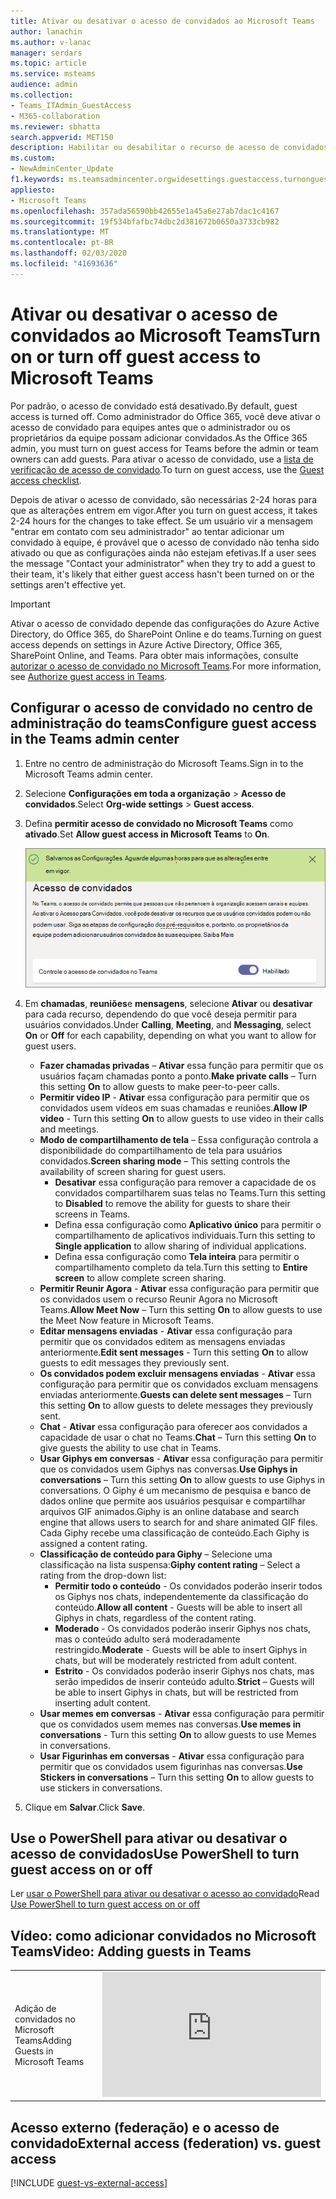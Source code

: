 ```yaml
---
title: Ativar ou desativar o acesso de convidados ao Microsoft Teams
author: lanachin
ms.author: v-lanac
manager: serdars
ms.topic: article
ms.service: msteams
audience: admin
ms.collection:
- Teams_ITAdmin_GuestAccess
- M365-collaboration
ms.reviewer: sbhatta
search.appverid: MET150
description: Habilitar ou desabilitar o recurso de acesso de convidados no Microsoft Teams
ms.custom:
- NewAdminCenter_Update
f1.keywords: ms.teamsadmincenter.orgwidesettings.guestaccess.turnonguestaccessarticle
appliesto:
- Microsoft Teams
ms.openlocfilehash: 357ada56590bb42655e1a45a6e27ab7dac1c4167
ms.sourcegitcommit: 19f534bfafbc74dbc2d381672b0650a3733cb982
ms.translationtype: MT
ms.contentlocale: pt-BR
ms.lasthandoff: 02/03/2020
ms.locfileid: "41693636"
---
```

<a name="turn-on-or-turn-off-guest-access-to-microsoft-teams"></a><span data-ttu-id="7b23b-103">Ativar ou desativar o acesso de convidados ao Microsoft Teams</span><span class="sxs-lookup"><span data-stu-id="7b23b-103">Turn on or turn off guest access to Microsoft Teams</span></span>
===================================================

<span data-ttu-id="7b23b-104">Por padrão, o acesso de convidado está desativado.</span><span class="sxs-lookup"><span data-stu-id="7b23b-104">By default, guest access is turned off.</span></span> <span data-ttu-id="7b23b-105">Como administrador do Office 365, você deve ativar o acesso de convidado para equipes antes que o administrador ou os proprietários da equipe possam adicionar convidados.</span><span class="sxs-lookup"><span data-stu-id="7b23b-105">As the Office 365 admin, you must turn on guest access for Teams before the admin or team owners can add guests.</span></span> <span data-ttu-id="7b23b-106">Para ativar o acesso de convidado, use a [lista de verificação de acesso de convidado](guest-access-checklist.md).</span><span class="sxs-lookup"><span data-stu-id="7b23b-106">To turn on guest access, use the [Guest access checklist](guest-access-checklist.md).</span></span> 

<span data-ttu-id="7b23b-107">Depois de ativar o acesso de convidado, são necessárias 2-24 horas para que as alterações entrem em vigor.</span><span class="sxs-lookup"><span data-stu-id="7b23b-107">After you turn on guest access, it takes 2-24 hours for the changes to take effect.</span></span> <span data-ttu-id="7b23b-108">Se um usuário vir a mensagem "entrar em contato com seu administrador" ao tentar adicionar um convidado à equipe, é provável que o acesso de convidado não tenha sido ativado ou que as configurações ainda não estejam efetivas.</span><span class="sxs-lookup"><span data-stu-id="7b23b-108">If a user sees the message "Contact your administrator" when they try to add a guest to their team, it's likely that either guest access hasn't been turned on or the settings aren't effective yet.</span></span>

> [!IMPORTANT]
> <span data-ttu-id="7b23b-109">Ativar o acesso de convidado depende das configurações do Azure Active Directory, do Office 365, do SharePoint Online e do teams.</span><span class="sxs-lookup"><span data-stu-id="7b23b-109">Turning on guest access depends on settings in Azure Active Directory, Office 365, SharePoint Online, and Teams.</span></span> <span data-ttu-id="7b23b-110">Para obter mais informações, consulte [autorizar o acesso de convidado no Microsoft Teams](Teams-dependencies.md).</span><span class="sxs-lookup"><span data-stu-id="7b23b-110">For more information, see [Authorize guest access in Teams](Teams-dependencies.md).</span></span>



## <a name="configure-guest-access-in-the-teams-admin-center"></a><span data-ttu-id="7b23b-111">Configurar o acesso de convidado no centro de administração do teams</span><span class="sxs-lookup"><span data-stu-id="7b23b-111">Configure guest access in the Teams admin center</span></span>

1.  <span data-ttu-id="7b23b-112">Entre no centro de administração do Microsoft Teams.</span><span class="sxs-lookup"><span data-stu-id="7b23b-112">Sign in to the Microsoft Teams admin center.</span></span>

2.  <span data-ttu-id="7b23b-113">Selecione **Configurações em toda a organização** > **Acesso de convidados**.</span><span class="sxs-lookup"><span data-stu-id="7b23b-113">Select **Org-wide settings** > **Guest access**.</span></span>

3. <span data-ttu-id="7b23b-114">Defina **permitir acesso de convidado no Microsoft Teams** como **ativado**.</span><span class="sxs-lookup"><span data-stu-id="7b23b-114">Set **Allow guest access in Microsoft Teams** to **On**.</span></span>

    ![<span data-ttu-id="7b23b-115">Permita que a opção de acesso de convidados seja definida como Ativada</span><span class="sxs-lookup"><span data-stu-id="7b23b-115">Allow guest access switch set to On</span></span> ](media/set-up-guests-image1.png)

4.  <span data-ttu-id="7b23b-116">Em **chamadas**, **reuniões**e **mensagens**, selecione **Ativar** ou **desativar** para cada recurso, dependendo do que você deseja permitir para usuários convidados.</span><span class="sxs-lookup"><span data-stu-id="7b23b-116">Under **Calling**, **Meeting**, and **Messaging**, select **On** or **Off** for each capability, depending on what you want to allow for guest users.</span></span>

    - <span data-ttu-id="7b23b-117">**Fazer chamadas privadas** – **Ativar** essa função para permitir que os usuários façam chamadas ponto a ponto.</span><span class="sxs-lookup"><span data-stu-id="7b23b-117">**Make private calls** – Turn this setting **On** to allow guests to make peer-to-peer calls.</span></span>
    - <span data-ttu-id="7b23b-118">**Permitir vídeo IP** - **Ativar** essa configuração para permitir que os convidados usem vídeos em suas chamadas e reuniões.</span><span class="sxs-lookup"><span data-stu-id="7b23b-118">**Allow IP video** - Turn this setting **On** to allow guests to use video in their calls and meetings.</span></span>
    - <span data-ttu-id="7b23b-119">**Modo de compartilhamento de tela** – Essa configuração controla a disponibilidade do compartilhamento de tela para usuários convidados.</span><span class="sxs-lookup"><span data-stu-id="7b23b-119">**Screen sharing mode** – This setting controls the availability of screen sharing for guest users.</span></span> 
       - <span data-ttu-id="7b23b-120">**Desativar** essa configuração para remover a capacidade de os convidados compartilharem suas telas no Teams.</span><span class="sxs-lookup"><span data-stu-id="7b23b-120">Turn this setting to **Disabled** to remove the ability for guests to share their screens in Teams.</span></span> 
       - <span data-ttu-id="7b23b-121">Defina essa configuração como **Aplicativo único** para permitir o compartilhamento de aplicativos individuais.</span><span class="sxs-lookup"><span data-stu-id="7b23b-121">Turn this setting to **Single application** to allow sharing of individual applications.</span></span> 
       - <span data-ttu-id="7b23b-122">Defina essa configuração como **Tela inteira** para permitir o compartilhamento completo da tela.</span><span class="sxs-lookup"><span data-stu-id="7b23b-122">Turn this setting to **Entire screen** to allow complete screen sharing.</span></span>
    - <span data-ttu-id="7b23b-123">**Permitir Reunir Agora** - **Ativar** essa configuração para permitir que os convidados usem o recurso Reunir Agora no Microsoft Teams.</span><span class="sxs-lookup"><span data-stu-id="7b23b-123">**Allow Meet Now** – Turn this setting **On** to allow guests to use the Meet Now feature in Microsoft Teams.</span></span>
    - <span data-ttu-id="7b23b-124">**Editar mensagens enviadas** - **Ativar** essa configuração para permitir que os convidados editem as mensagens enviadas anteriormente.</span><span class="sxs-lookup"><span data-stu-id="7b23b-124">**Edit sent messages** - Turn this setting **On** to allow guests to edit messages they previously sent.</span></span>
    - <span data-ttu-id="7b23b-125">**Os convidados podem excluir mensagens enviadas** - **Ativar** essa configuração para permitir que os convidados excluam mensagens enviadas anteriormente.</span><span class="sxs-lookup"><span data-stu-id="7b23b-125">**Guests can delete sent messages** – Turn this setting **On** to allow guests to delete messages they previously sent.</span></span>
    - <span data-ttu-id="7b23b-126">**Chat** - **Ativar** essa configuração para oferecer aos convidados a capacidade de usar o chat no Teams.</span><span class="sxs-lookup"><span data-stu-id="7b23b-126">**Chat** – Turn this setting **On** to give guests the ability to use chat in Teams.</span></span>
    - <span data-ttu-id="7b23b-127">**Usar Giphys em conversas** - **Ativar** essa configuração para permitir que os convidados usem Giphys nas conversas.</span><span class="sxs-lookup"><span data-stu-id="7b23b-127">**Use Giphys in conversations** – Turn this setting **On** to allow guests to use Giphys in conversations.</span></span> <span data-ttu-id="7b23b-128">O Giphy é um mecanismo de pesquisa e banco de dados online que permite aos usuários pesquisar e compartilhar arquivos GIF animados.</span><span class="sxs-lookup"><span data-stu-id="7b23b-128">Giphy is an online database and search engine that allows users to search for and share animated GIF files.</span></span> <span data-ttu-id="7b23b-129">Cada Giphy recebe uma classificação de conteúdo.</span><span class="sxs-lookup"><span data-stu-id="7b23b-129">Each Giphy is assigned a content rating.</span></span>
    - <span data-ttu-id="7b23b-130">**Classificação de conteúdo para Giphy** – Selecione uma classificação na lista suspensa:</span><span class="sxs-lookup"><span data-stu-id="7b23b-130">**Giphy content rating** –  Select a rating from the drop-down list:</span></span>
       - <span data-ttu-id="7b23b-131">**Permitir todo o conteúdo** - Os convidados poderão inserir todos os Giphys nos chats, independentemente da classificação do conteúdo.</span><span class="sxs-lookup"><span data-stu-id="7b23b-131">**Allow all content** - Guests will be able to insert all Giphys in chats, regardless of the content rating.</span></span>
       - <span data-ttu-id="7b23b-132">**Moderado** - Os convidados poderão inserir Giphys nos chats, mas o conteúdo adulto será moderadamente restringido.</span><span class="sxs-lookup"><span data-stu-id="7b23b-132">**Moderate** - Guests will be able to insert Giphys in chats, but will be moderately restricted from adult content.</span></span>
       - <span data-ttu-id="7b23b-133">**Estrito** - Os convidados poderão inserir Giphys nos chats, mas serão impedidos de inserir conteúdo adulto.</span><span class="sxs-lookup"><span data-stu-id="7b23b-133">**Strict** – Guests will be able to insert Giphys in chats, but will be restricted from inserting adult content.</span></span>
    - <span data-ttu-id="7b23b-134">**Usar memes em conversas** - **Ativar** essa configuração para permitir que os convidados usem memes nas conversas.</span><span class="sxs-lookup"><span data-stu-id="7b23b-134">**Use memes in conversations** - Turn this setting **On** to allow guests to use Memes in conversations.</span></span>
    - <span data-ttu-id="7b23b-135">**Usar Figurinhas em conversas** - **Ativar** essa configuração para permitir que os convidados usem figurinhas nas conversas.</span><span class="sxs-lookup"><span data-stu-id="7b23b-135">**Use Stickers in conversations** – Turn this setting **On** to allow guests to use stickers in conversations.</span></span> 


5.  <span data-ttu-id="7b23b-136">Clique em **Salvar**.</span><span class="sxs-lookup"><span data-stu-id="7b23b-136">Click **Save**.</span></span>

## <a name="use-powershell-to-turn-guest-access-on-or-off"></a><span data-ttu-id="7b23b-137">Use o PowerShell para ativar ou desativar o acesso de convidados</span><span class="sxs-lookup"><span data-stu-id="7b23b-137">Use PowerShell to turn guest access on or off</span></span>
<span data-ttu-id="7b23b-138">Ler [usar o PowerShell para ativar ou desativar o acesso ao convidado](guest-access-PowerShell.md#use-powershell-to-turn-guest-access-on-or-off)</span><span class="sxs-lookup"><span data-stu-id="7b23b-138">Read [Use PowerShell to turn guest access on or off](guest-access-PowerShell.md#use-powershell-to-turn-guest-access-on-or-off)</span></span>


## <a name="video-adding-guests-in-teams"></a><span data-ttu-id="7b23b-139">Vídeo: como adicionar convidados no Microsoft Teams</span><span class="sxs-lookup"><span data-stu-id="7b23b-139">Video: Adding guests in Teams</span></span>

|  |  |
|---------|---------|
| <span data-ttu-id="7b23b-140">Adição de convidados no Microsoft Teams</span><span class="sxs-lookup"><span data-stu-id="7b23b-140">Adding Guests in Microsoft Teams</span></span>   | <iframe width="350" height="200" src="https://www.youtube.com/embed/1daMBDyBLZc" frameborder="0" allowfullscreen></iframe>   | 


## <a name="external-access-federation-vs-guest-access"></a><span data-ttu-id="7b23b-141">Acesso externo (federação) e o acesso de convidado</span><span class="sxs-lookup"><span data-stu-id="7b23b-141">External access (federation) vs. guest access</span></span>

[!INCLUDE [guest-vs-external-access](includes/guest-vs-external-access.md)]